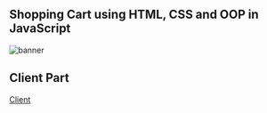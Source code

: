 ## Shopping Cart using HTML, CSS and OOP in JavaScript

<img src="https://res.cloudinary.com/ghazni/image/upload/v1678161176/6_hnbei7.png" alt="banner"/>

## Client Part
[Client](https://github.com/DigitalGenius-ui/oop-shop)
